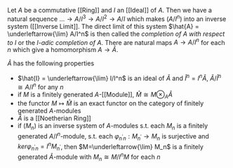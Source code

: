Let $A$ be a commutative [[Ring]] and $I$ an [[Ideal]] of $A$. Then we have a natural sequence $\dots \rightarrow A/I^3 \rightarrow A/I^2 \rightarrow A/I$ which makes $(A/I^n)$ into an inverse system ([[Inverse Limit]]. The direct limit of this system $\hat{A} = \underleftarrow{\lim} A/I^n$ is then called the *completion of $A$ with respect to $I$* or the *$I$-adic completion of $A$*.
There are natural maps $A\rightarrow A/I^n$ for each $n$ which give a homomorphism $A\rightarrow \hat{A}$.

$\hat{A}$ has the following properties 
* $\hat{I} = \underleftarrow{\lim} I/I^n$ is an ideal of $\hat{A}$ and $\hat{I}^n = I^n \hat{A}$, $\hat{A}/\hat{I}^n \cong A/I^n$ for any $n$
* if $M$ is a finitely generated $A$-[[Module]], $\hat{M} \cong M \otimes_A \hat{A}$
* the functor $M\mapsto \hat{M}$ is an exact functor on the category of finitely generated $A$-modules
* $\hat{A}$ is a [[Noetherian Ring]]
* if $(M_n)$ is an inverse system of $A$-modules s.t. each $M_n$ is a finitely generated $A/I^n$-module, s.t. each $\varphi_{n^{\prime}n}:M_{n^{\prime}} \rightarrow M_n$ is surjective and $ker\varphi_{n^{\prime}n} = I^nM_{n^{\prime}}$, then $M=\underleftarrow{\lim} M_n$ is a finitely generated $\hat{A}$-module with $M_n\cong M/I^nM$ for each $n$